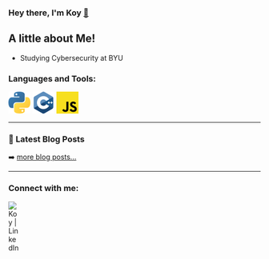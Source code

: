 ### Hey there, I'm Koy [👋]([Site](https://benni371.github.io/)) ###


## A little about Me!
- Studying Cybersecurity at BYU

### Languages and Tools:  
<img src="./svg/python.svg" />
<img src="./svg/c++.svg"/>
<img src="./svg/js.svg">

---

### 📕 Latest Blog Posts

<!-- BLOG-POST-LIST:START -->
<!-- BLOG-POST-LIST:END -->

➡️ [more blog posts...](https://benni371.github.io/blog/)

---
### Connect with me:

[<img align="left" alt="Koy | LinkedIn" width="22px" src="https://cdn.jsdelivr.net/npm/simple-icons@v3/icons/linkedin.svg" />][linkedin]

<br />


<br />
<br />


[website]: https://benni371.github.io/
[linkedin]: linkedin.com/in/koy-bennion-4b6318204

